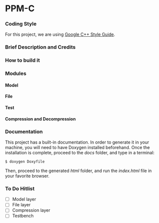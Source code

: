 # PPM-C

### Coding Style
For this project, we are using [Google C++ Style Guide](https://google.github.io/styleguide/cppguide.html).


### Brief Description and Credits


### How to build it


### Modules

#### Model

#### File

#### Test

#### Compression and Decompression


### Documentation
This project has a built-in documentation. In order to generate it in your machine, you will need to have Doxygen installed beforehand. Once the installation is complete, proceed to the *docs* folder, and type in a terminal:

``` shell
$ doxygen Doxyfile
```

Then, proceed to the generated *html* folder, and run the *index.html* file in your favorite browser.

### To Do Hitlist

- [ ] Model layer
- [ ] File layer
- [ ] Compression layer
- [ ] Testbench
